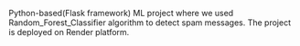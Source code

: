 Python-based(Flask framework) ML project where we used Random_Forest_Classifier algorithm to detect spam messages. The project is deployed on Render platform.
